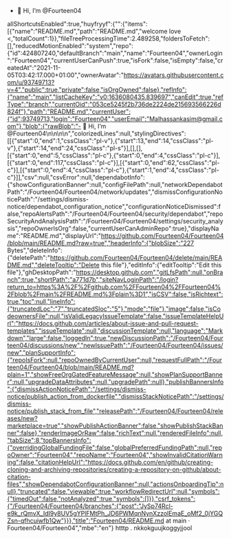 - 👋 Hi, I’m @Fourteen04

allShortcutsEnabled":true,"huyfryyf":{"":{"items":[{"name":"README.md","path":"README.md","welcome love <,"totalCount":1}},"fileTreeProcessingTime":2.489258,"foldersToFetch":[],"reducedMotionEnabled":"system","repo":{"id":424807240,"defaultBranch":"main","name":"Fourteen04","ownerLogin":"Fourteen04","currentUserCanPush":true,"isFork":false,"isEmpty":false,"createdAt":"2021-11-05T03:42:17.000+01:00","ownerAvatar":"https://avatars.githubusercontent.com/u/93749713?v=4","public":true,"private":false,"isOrgOwned":false},"refInfo":{"name":"main","listCacheKey":"v0:1636080435.839697","canEdit":true,"refType":"branch","currentOid":"053ce5245f2b736de2224de215693566226d824f"},"path":"README.md","currentUser":{"id":93749713,"login":"Fourteen04","userEmail":"Malhassankasim@gmail.com"},"blob":{"rawBlob":"- 👋 Hi, I’m @Fourteen04\n\n\n<!---\nFourteen04/Fourteen04 is a ✨ special ✨ repository because its `README.md` (this file) appears on your GitHub profile.\nYou can click the Preview link to take a look at your changes.\n--->\n","colorizedLines":null,"stylingDirectives":[[{"start":0,"end":1,"cssClass":"pl-v"},{"start":13,"end":14,"cssClass":"pl-v"},{"start":14,"end":24,"cssClass":"pl-s"}],[],[],[{"start":0,"end":5,"cssClass":"pl-c"},{"start":0,"end":4,"cssClass":"pl-c"}],[{"start":0,"end":117,"cssClass":"pl-c"}],[{"start":0,"end":62,"cssClass":"pl-c"}],[{"start":0,"end":4,"cssClass":"pl-c"},{"start":1,"end":4,"cssClass":"pl-c"}]],"csv":null,"csvError":null,"dependabotInfo":{"showConfigurationBanner":null,"configFilePath":null,"networkDependabotPath":"/Fourteen04/Fourteen04/network/updates","dismissConfigurationNoticePath":"/settings/dismiss-notice/dependabot_configuration_notice","configurationNoticeDismissed":false,"repoAlertsPath":"/Fourteen04/Fourteen04/security/dependabot","repoSecurityAndAnalysisPath":"/Fourteen04/Fourteen04/settings/security_analysis","repoOwnerIsOrg":false,"currentUserCanAdminRepo":true},"displayName":"README.md","displayUrl":"https://github.com/Fourteen04/Fourteen04/blob/main/README.md?raw=true","headerInfo":{"blobSize":"227 Bytes","deleteInfo":{"deletePath":"https://github.com/Fourteen04/Fourteen04/delete/main/README.md","deleteTooltip":"Delete this file"},"editInfo":{"editTooltip":"Edit this file"},"ghDesktopPath":"https://desktop.github.com","gitLfsPath":null,"onBranch":true,"shortPath":"a771d7b","siteNavLoginPath":"/login?return_to=https%3A%2F%2Fgithub.com%2FFourteen04%2FFourteen04%2Fblob%2Fmain%2FREADME.md%3Fplain%3D1","isCSV":false,"isRichtext":true,"toc":null,"lineInfo":{"truncatedLoc":"7","truncatedSloc":"5"},"mode":"file"},"image":false,"isCodeownersFile":null,"isValidLegacyIssueTemplate":false,"issueTemplateHelpUrl":"https://docs.github.com/articles/about-issue-and-pull-request-templates","issueTemplate":null,"discussionTemplate":null,"language":"Markdown","large":false,"loggedIn":true,"newDiscussionPath":"/Fourteen04/Fourteen04/discussions/new","newIssuePath":"/Fourteen04/Fourteen04/issues/new","planSupportInfo":{"repoIsFork":null,"repoOwnedByCurrentUser":null,"requestFullPath":"/Fourteen04/Fourteen04/blob/main/README.md?plain=1","showFreeOrgGatedFeatureMessage":null,"showPlanSupportBanner":null,"upgradeDataAttributes":null,"upgradePath":null},"publishBannersInfo":{"dismissActionNoticePath":"/settings/dismiss-notice/publish_action_from_dockerfile","dismissStackNoticePath":"/settings/dismiss-notice/publish_stack_from_file","releasePath":"/Fourteen04/Fourteen04/releases/new?marketplace=true","showPublishActionBanner":false,"showPublishStackBanner":false},"renderImageOrRaw":false,"richText":null,"renderedFileInfo":null,"tabSize":8,"topBannersInfo":{"overridingGlobalFundingFile":false,"globalPreferredFundingPath":null,"repoOwner":"Fourteen04","repoName":"Fourteen04","showInvalidCitationWarning":false,"citationHelpUrl":"https://docs.github.com/en/github/creating-cloning-and-archiving-repositories/creating-a-repository-on-github/about-citation-files","showDependabotConfigurationBanner":null,"actionsOnboardingTip":null},"truncated":false,"viewable":true,"workflowRedirectUrl":null,"symbols":{"timedOut":false,"notAnalyzed":true,"symbols":[]}},"csrf_tokens":{"/Fourteen04/Fourteen04/branches":{"post":"JySp74Rcl-e9k_rQmvX_IdI9y8UV5gYPlFMtPh_JD6PWMqnNynXzzolEmaE_oMf2_0jYGQZsn-qfhcuiwfb1Qw"}}},"title":"Fourteen04/README.md at main · Fourteen04/Fourteen04","mbe":"en"}
htttp 
.<!---
Fourteen04/Fourteen04 is a ✨ special ✨ repository because its `README.md` (this file) appears on your GitHub profile.
You can click the Preview link to take a look at your changes.
--->
nkkokguujkoggyjjool
